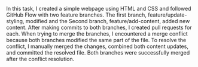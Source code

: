 In this task, I created a simple webpage using HTML and CSS and followed GitHub Flow with two feature branches. The first branch, feature/update-styling, modified and the Second branch, 
feature/add-content, added new content. After making commits to both branches, I created pull requests for each. When trying to merge the branches, I encountered a merge conflict
because both branches modified the same part of the file. To resolve the conflict, I manually merged the changes, combined both content updates, and committed the resolved file. 
Both branches were successfully merged after the conflict resolution.




